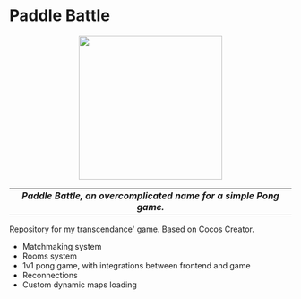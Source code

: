# Paddle Battle

<p align="center">
  <img width="256" height="256" src="https://github.com/senolem/transcendance/blob/master/Pong/Assets/Textures/logo_effects_alt.png">
  <table align="center">
    <tr>
        <td align="center"><strong><em>Paddle Battle, an overcomplicated name for a simple Pong game.</em></strong></td>
    </tr>
</table>
</p>

Repository for my transcendance' game. Based on Cocos Creator.
- Matchmaking system
- Rooms system
- 1v1 pong game, with integrations between frontend and game
- Reconnections
- Custom dynamic maps loading
